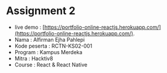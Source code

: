 # Assignment 2

- live demo : [https://portfolio-online-reactjs.herokuapp.com/](https://portfolio-online-reactjs.herokuapp.com/).
- Nama : Alfirman Ejha Pahlepi
- Kode peserta : RCTN-KS02-001
- Program : Kampus Merdeka
- Mitra : Hacktiv8
- Course : React & React Native